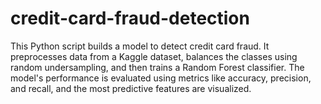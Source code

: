 # credit-card-fraud-detection
This Python script builds a model to detect credit card fraud. It preprocesses data from a Kaggle dataset, balances the classes using random undersampling, and then trains a Random Forest classifier. The model's performance is evaluated using metrics like accuracy, precision, and recall, and the most predictive features are visualized.
